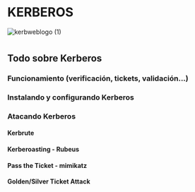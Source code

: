 # KERBEROS
![kerbweblogo (1)](https://user-images.githubusercontent.com/87484792/131123599-fed87e5c-3701-4648-8483-d48433b54810.png)
#
## Todo sobre Kerberos
### Funcionamiento (verificación, tickets, validación...)
### Instalando y configurando Kerberos
### Atacando Kerberos
#### Kerbrute
#### Kerberoasting - Rubeus
#### Pass the Ticket - mimikatz
#### Golden/Silver Ticket Attack
